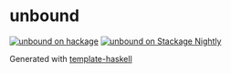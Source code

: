 # unbound
[![unbound on hackage](https://img.shields.io/hackage/v/unbound)](http://hackage.haskell.org/package/unbound)
[![unbound on Stackage Nightly](https://stackage.org/package/unbound/badge/nightly)](https://stackage.org/nightly/package/unbound)

Generated with [template-haskell](https://github.com/jonascarpay/template-haskell)
